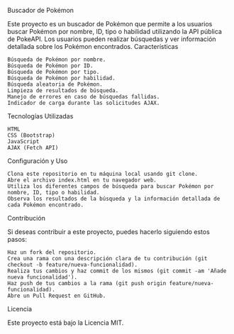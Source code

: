 Buscador de Pokémon

Este proyecto es un buscador de Pokémon que permite a los usuarios buscar Pokémon por nombre, ID, tipo o habilidad utilizando la API pública de PokeAPI. Los usuarios pueden realizar búsquedas y ver información detallada sobre los Pokémon encontrados.
Características

    Búsqueda de Pokémon por nombre.
    Búsqueda de Pokémon por ID.
    Búsqueda de Pokémon por tipo.
    Búsqueda de Pokémon por habilidad.
    Búsqueda aleatoria de Pokémon.
    Limpieza de resultados de búsqueda.
    Manejo de errores en caso de búsquedas fallidas.
    Indicador de carga durante las solicitudes AJAX.

Tecnologías Utilizadas

    HTML
    CSS (Bootstrap)
    JavaScript
    AJAX (Fetch API)

Configuración y Uso

    Clona este repositorio en tu máquina local usando git clone.
    Abre el archivo index.html en tu navegador web.
    Utiliza los diferentes campos de búsqueda para buscar Pokémon por nombre, ID, tipo o habilidad.
    Observa los resultados de la búsqueda y la información detallada de cada Pokémon encontrado.

Contribución

Si deseas contribuir a este proyecto, puedes hacerlo siguiendo estos pasos:

    Haz un fork del repositorio.
    Crea una rama con una descripción clara de tu contribución (git checkout -b feature/nueva-funcionalidad).
    Realiza tus cambios y haz commit de los mismos (git commit -am 'Añade nueva funcionalidad').
    Haz push de tus cambios a la rama (git push origin feature/nueva-funcionalidad).
    Abre un Pull Request en GitHub.

Licencia

Este proyecto está bajo la Licencia MIT.

